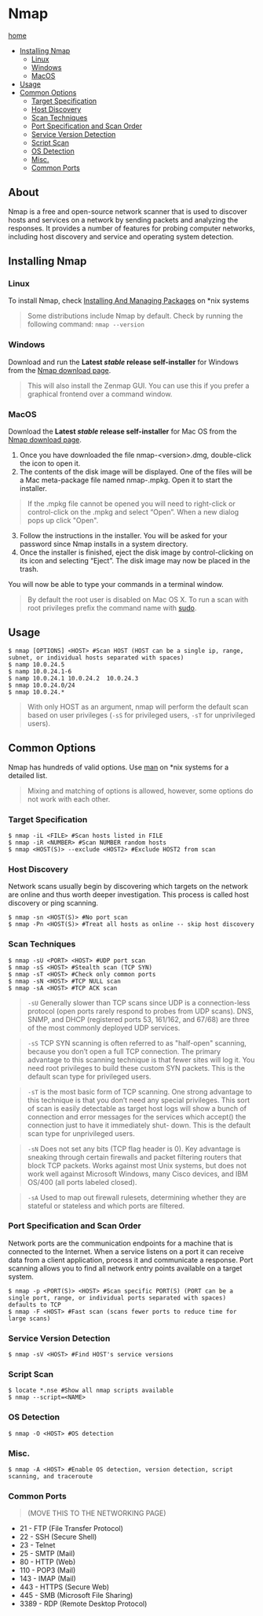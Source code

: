 # Nmap

[home](../README.md)
- [Installing Nmap](#Installing-Nmap)
	- [Linux](#Linux)
	- [Windows](#Windows)
	- [MacOS](#MacOS)
- [Usage](#Usage)
- [Common Options](#Common-Options)
	- [Target Specification](#Target-Specification)
	- [Host Discovery](#Host-Discovery)
	- [Scan Techniques](#Scan-Techniques)
	- [Port Specification and Scan Order](#Port-Specification-and-Scan-Order)
	- [Service Version Detection](#Service-Version-Detection)
	- [Script Scan](#Script-Scan)
	- [OS Detection](#OS-Detection)
	- [Misc.](#Misc.)
	- [Common Ports](#Common-Ports)

## About

Nmap is a free and open-source network scanner that is used to discover hosts and services on a network by sending packets and analyzing the responses. It provides a number of features for probing computer networks, including host discovery and service and operating system detection.

## Installing Nmap

### Linux

To install Nmap, check [Installing And Managing Packages](./command_line_nix.md#Installing-And-Managing-Packages) on *nix systems
>Some distributions include Nmap by default. Check by running the following command: `nmap --version`

### Windows

Download and run the **Latest _stable_ release self-installer** for Windows from the
[Nmap download page](https://nmap.org/download.html).
>This will also install the Zenmap GUI. You can use this if you prefer a graphical frontend over a command window.

### MacOS

Download the **Latest _stable_ release self-installer** for Mac OS from the
[Nmap download page](https://nmap.org/download.html).

1. Once you have downloaded the file nmap-\<version>\.dmg, double-click the icon to open it.
2. The contents of the disk image will be displayed. One of the files will be a Mac meta-package file named nmap-<version>.mpkg. Open it to start the installer.
>If the .mpkg file cannot be opened you will need to right-click or control-click on the .mpkg and select “Open”. When a new dialog pops up click "Open".
3. Follow the instructions in the installer. You will be asked for your password since Nmap installs in a system directory.
4. Once the installer is finished, eject the disk image by control-clicking on its icon and selecting “Eject”. The disk image may now be placed in the trash.

You will now be able to type your commands in a terminal window.
>By default the root user is disabled on Mac OS X. To run a scan with root privileges prefix the command name with [sudo](./command_line_nix.md##General-Commands).

## Usage


```shell
$ nmap [OPTIONS] <HOST> #Scan HOST (HOST can be a single ip, range, subnet, or individual hosts separated with spaces)
$ namp 10.0.24.5
$ namp 10.0.24.1-6
$ namp 10.0.24.1 10.0.24.2  10.0.24.3
$ nmap 10.0.24.0/24
$ nmap 10.0.24.*
```
>With only HOST as an argument, nmap will perform the default scan based on user privileges (`-sS` for privileged users, `-sT` for unprivileged users).

## Common Options

Nmap has hundreds of valid options. Use [man](./command_line_nix.md#I-Need-Help,-Where-Can-I-Go? "man on *nix") on *nix systems for a detailed list.
>Mixing and matching of options is allowed, however, some options do not work with each other.

### Target Specification

```shell
$ nmap -iL <FILE> #Scan hosts listed in FILE
$ nmap -iR <NUMBER> #Scan NUMBER random hosts
$ nmap <HOST(S)> --exclude <HOST2> #Exclude HOST2 from scan
```

### Host Discovery

Network scans usually begin by discovering which targets on the network are online and thus worth deeper investigation. This process is called host discovery or ping scanning.

```shell
$ nmap -sn <HOST(S)> #No port scan
$ nmap -Pn <HOST(S)> #Treat all hosts as online -- skip host discovery
```

### Scan Techniques

```shell
$ nmap -sU <PORT> <HOST> #UDP port scan
$ nmap -sS <HOST> #Stealth scan (TCP SYN)
$ nmap -sT <HOST> #Check only common ports
$ nmap -sN <HOST> #TCP NULL scan
$ nmap -sA <HOST> #TCP ACK scan
```

>`-sU` Generally slower than TCP scans since UDP is a connection-less protocol (open ports rarely respond to probes from UDP scans). DNS, SNMP, and DHCP (registered ports 53, 161/162, and 67/68) are three of the most commonly deployed UDP services.

>`-sS` TCP SYN scanning is often referred to as "half-open" scanning, because you don’t open a full TCP connection. The primary advantage to this scanning technique is that fewer sites will log it. You need root privileges to build these custom SYN packets. This is the default scan type for privileged users.

>`-sT` is the most basic form of TCP scanning. One strong advantage to this technique is that you don’t need any special privileges. This sort of scan is easily detectable as target host logs will show a bunch of connection and error messages for the services which accept() the connection just to have it immediately shut- down. This is the default scan type for unprivileged users.

>`-sN` Does not set any bits (TCP flag header is 0). Key advantage is sneaking through certain firewalls and packet filtering routers that block TCP packets. Works against most Unix systems, but does not work well against Microsoft Windows, many Cisco devices, and IBM OS/400 (all ports labeled closed).

>`-sA` Used to map out firewall rulesets, determining whether they are stateful or stateless and which ports are filtered.

### Port Specification and Scan Order

Network ports are the communication endpoints for a machine that is connected to the Internet. When a service listens on a port it can receive data from a client application, process it and communicate a response. Port scanning allows you to find all network entry points available on a target system.

```shell
$ nmap -p <PORT(S)> <HOST> #Scan specific PORT(S) (PORT can be a single port, range, or individual ports separated with spaces) defaults to TCP
$ nmap -F <HOST> #Fast scan (scans fewer ports to reduce time for large scans)
```

### Service Version Detection

```shell
$ nmap -sV <HOST> #Find HOST's service versions
```

### Script Scan

```shell
$ locate *.nse #Show all nmap scripts available
$ nmap --script=<NAME>
```

### OS Detection

```shell
$ nmap -O <HOST> #OS detection
```

### Misc.

```shell
$ nmap -A <HOST> #Enable OS detection, version detection, script scanning, and traceroute
```

### Common Ports
>(MOVE THIS TO THE NETWORKING PAGE)
- 21 - FTP (File Transfer Protocol)
- 22 - SSH (Secure Shell)
- 23 - Telnet
- 25 - SMTP (Mail)
- 80 - HTTP (Web)
- 110 - POP3 (Mail)
- 143 - IMAP (Mail)
- 443 - HTTPS (Secure Web)
- 445 - SMB (Microsoft File Sharing)
- 3389 - RDP (Remote Desktop Protocol)

